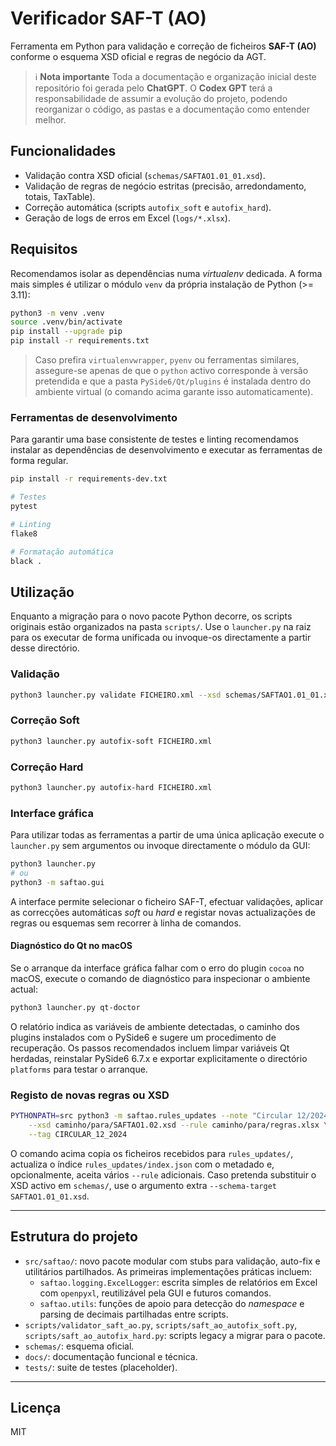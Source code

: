 # Verificador SAF-T (AO)

Ferramenta em Python para validação e correção de ficheiros **SAF-T (AO)**
conforme o esquema XSD oficial e regras de negócio da AGT.

> ℹ️ **Nota importante**
> Toda a documentação e organização inicial deste repositório foi gerada pelo
> **ChatGPT**. O **Codex GPT** terá a responsabilidade de assumir a evolução do
> projeto, podendo reorganizar o código, as pastas e a documentação como
> entender melhor.

## Funcionalidades
- Validação contra XSD oficial (`schemas/SAFTAO1.01_01.xsd`).
- Validação de regras de negócio estritas (precisão, arredondamento, totais,
  TaxTable).
- Correção automática (scripts `autofix_soft` e `autofix_hard`).
- Geração de logs de erros em Excel (`logs/*.xlsx`).

## Requisitos
Recomendamos isolar as dependências numa *virtualenv* dedicada. A forma mais
simples é utilizar o módulo `venv` da própria instalação de Python (>= 3.11):

```bash
python3 -m venv .venv
source .venv/bin/activate
pip install --upgrade pip
pip install -r requirements.txt
```

> Caso prefira `virtualenvwrapper`, `pyenv` ou ferramentas similares, assegure-se
> apenas de que o `python` activo corresponde à versão pretendida e que a pasta
> `PySide6/Qt/plugins` é instalada dentro do ambiente virtual (o comando acima
> garante isso automaticamente).

### Ferramentas de desenvolvimento

Para garantir uma base consistente de testes e linting recomendamos instalar as
dependências de desenvolvimento e executar as ferramentas de forma regular.

```bash
pip install -r requirements-dev.txt

# Testes
pytest

# Linting
flake8

# Formatação automática
black .
```

## Utilização

Enquanto a migração para o novo pacote Python decorre, os scripts originais
estão organizados na pasta `scripts/`. Use o `launcher.py` na raiz para os
executar de forma unificada ou invoque-os directamente a partir desse directório.

### Validação
```bash
python3 launcher.py validate FICHEIRO.xml --xsd schemas/SAFTAO1.01_01.xsd
```

### Correção Soft
```bash
python3 launcher.py autofix-soft FICHEIRO.xml
```

### Correção Hard
```bash
python3 launcher.py autofix-hard FICHEIRO.xml
```

### Interface gráfica

Para utilizar todas as ferramentas a partir de uma única aplicação execute o
`launcher.py` sem argumentos ou invoque directamente o módulo da GUI:

```bash
python3 launcher.py
# ou
python3 -m saftao.gui
```

A interface permite selecionar o ficheiro SAF-T, efectuar validações, aplicar as
correcções automáticas *soft* ou *hard* e registar novas actualizações de regras
ou esquemas sem recorrer à linha de comandos.

#### Diagnóstico do Qt no macOS

Se o arranque da interface gráfica falhar com o erro do plugin ``cocoa`` no
macOS, execute o comando de diagnóstico para inspecionar o ambiente actual:

```bash
python3 launcher.py qt-doctor
```

O relatório indica as variáveis de ambiente detectadas, o caminho dos plugins
instalados com o PySide6 e sugere um procedimento de recuperação. Os passos
recomendados incluem limpar variáveis Qt herdadas, reinstalar PySide6 6.7.x e
exportar explicitamente o directório ``platforms`` para testar o arranque.

### Registo de novas regras ou XSD
```bash
PYTHONPATH=src python3 -m saftao.rules_updates --note "Circular 12/2024" \
    --xsd caminho/para/SAFTAO1.02.xsd --rule caminho/para/regras.xlsx \
    --tag CIRCULAR_12_2024
```

O comando acima copia os ficheiros recebidos para `rules_updates/`, actualiza o
índice `rules_updates/index.json` com o metadado e, opcionalmente, aceita vários
`--rule` adicionais. Caso pretenda substituir o XSD activo em `schemas/`, use o
argumento extra `--schema-target SAFTAO1.01_01.xsd`.

---

## Estrutura do projeto
- `src/saftao/`: novo pacote modular com stubs para validação, auto-fix e
  utilitários partilhados. As primeiras implementações práticas incluem:
  - `saftao.logging.ExcelLogger`: escrita simples de relatórios em Excel com
    `openpyxl`, reutilizável pela GUI e futuros comandos.
  - `saftao.utils`: funções de apoio para detecção do *namespace* e parsing de
    decimais partilhadas entre scripts.
- `scripts/validator_saft_ao.py`, `scripts/saft_ao_autofix_soft.py`,
  `scripts/saft_ao_autofix_hard.py`: scripts legacy a migrar para o pacote.
- `schemas/`: esquema oficial.
- `docs/`: documentação funcional e técnica.
- `tests/`: suite de testes (placeholder).

---

## Licença
MIT
